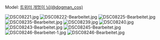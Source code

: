 ﻿---
dddd: 2024.03.23 코페
nickname: 개멍이
sns_type: x
sns_id: dogman_cos
---

<a name="dogman_cos"></a>
Model: <a href="https://x.com/dogman_cos" target="_blank">트위터 개멍이 님(@dogman_cos)</a>

![DSC08221.jpg](/assets/img/2024/03-23/개멍이/DSC08221.jpg)
![DSC08222-Bearbeitet.jpg](/assets/img/2024/03-23/개멍이/DSC08222-Bearbeitet.jpg)
![DSC08225-Bearbeitet.jpg](/assets/img/2024/03-23/개멍이/DSC08225-Bearbeitet.jpg)
![DSC08235-Bearbeitet.jpg](/assets/img/2024/03-23/개멍이/DSC08235-Bearbeitet.jpg)
![DSC08239.jpg](/assets/img/2024/03-23/개멍이/DSC08239.jpg)
![DSC08240.jpg](/assets/img/2024/03-23/개멍이/DSC08240.jpg)
![DSC08243-Bearbeitet.jpg](/assets/img/2024/03-23/개멍이/DSC08243-Bearbeitet.jpg)
![DSC08245-Bearbeitet.jpg](/assets/img/2024/03-23/개멍이/DSC08245-Bearbeitet.jpg)
![DSC08246-Bearbeitet-1.jpg](/assets/img/2024/03-23/개멍이/DSC08246-Bearbeitet-1.jpg)
![DSC08246-Bearbeitet.jpg](/assets/img/2024/03-23/개멍이/DSC08246-Bearbeitet.jpg)